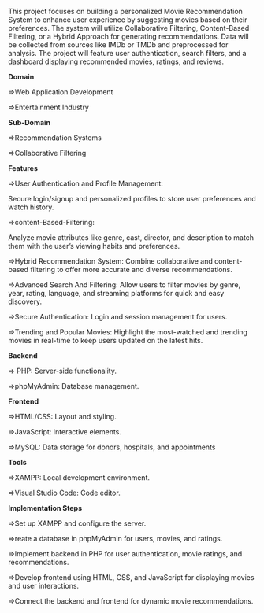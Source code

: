 This project focuses on building a personalized Movie Recommendation System to enhance user experience by suggesting movies based on their preferences. The system will utilize Collaborative Filtering, Content-Based Filtering, or a Hybrid Approach for generating recommendations. Data will be collected from sources like IMDb or TMDb and preprocessed for analysis. The project will feature user authentication, search filters, and a dashboard displaying recommended movies, ratings, and reviews.

**Domain**

=>Web Application Development

=>Entertainment Industry

**Sub-Domain**

=>Recommendation Systems

=>Collaborative Filtering

**Features**

=>User Authentication and Profile Management:

Secure login/signup and personalized profiles to store user preferences and watch history.

=>content-Based-Filtering:

Analyze movie attributes like genre, cast, director, and description to match them with the user’s viewing habits and preferences.

=>Hybrid Recommendation System: Combine collaborative and content-based filtering to offer more accurate and diverse recommendations.

=>Advanced Search And Filtering: Allow users to filter movies by genre, year, rating, language, and streaming platforms for quick and easy discovery.

=>Secure Authentication: Login and session management for users.

=>Trending and Popular Movies: Highlight the most-watched and trending movies in real-time to keep users updated on the latest hits.

**Backend**

=> PHP: Server-side functionality.

=>phpMyAdmin: Database management.

**Frontend**

=>HTML/CSS: Layout and styling.

=>JavaScript: Interactive elements.

=>MySQL: Data storage for donors, hospitals, and appointments

**Tools**

=>XAMPP: Local development environment.

=>Visual Studio Code: Code editor.

**Implementation Steps**

=>Set up XAMPP and configure the server.

=>reate a database in phpMyAdmin for users, movies, and ratings.

=>Implement backend in PHP for user authentication, movie ratings, and recommendations.

=>Develop frontend using HTML, CSS, and JavaScript for displaying movies and user interactions.

=>Connect the backend and frontend for dynamic movie recommendations.

